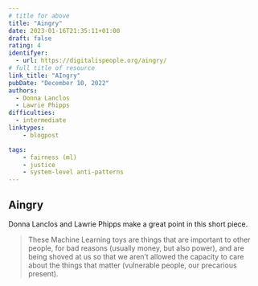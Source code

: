 ```yaml
---
# title for above
title: "Aingry"
date: 2023-01-16T21:35:11+01:00
draft: false
rating: 4
identifyer:
  - url: https://digitalispeople.org/aingry/
# full title of resource
link_title: "AIngry"
pubDate: "December 10, 2022"
authors:
  - Donna Lanclos
  - Lawrie Phipps
difficulties:
  - intermediate
linktypes:
    - blogpost

tags:
    - fairness (ml)
    - justice
    - system-level anti-patterns
---
```


## Aingry
Donna Lanclos and Lawrie Phipps make a great point in this short piece.

> These Machine Learning toys are things that are important to other people, for bad reasons (usually money, but also power), and are being shoved at us so that we aren’t allowed the capacity to care about the things that matter (vulnerable people, our precarious present).

